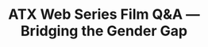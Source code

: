 ---
layout: episode
title: ATX Web Series Film Q&A — Bridging the Gender Gap
meta: A special Non Breaking Space episode! Live Q&amp;A session from the first ever ATX Web Film Series presentation. ATX Web Film Series aims to provide thought- and discussion-provoking films about the Web, Design, and Technology.
episode: 102
minutes: 42
source: http://goodstuff.fm/nbsp/97
audio: http://podcasts-1.feedpress.co/10609/nbsp-97.mp3
guests:
    starring: 
    - Sam Kapila
    - Matt Griffin
---